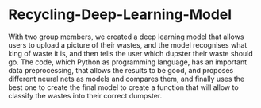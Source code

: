 # Recycling-Deep-Learning-Model
With two group members, we created a deep learning model that allows users to upload a picture of their wastes, and the model recognises what king of waste it is, and then tells the user which dupster their waste should go. The code, which Python as programming language, has an important data preprocessing, that allows the results to be good, and proposes different neural nets as models and compares them, and finally uses the best one to create the final model to create a function that will allow to classify the wastes into their correct dumpster.

